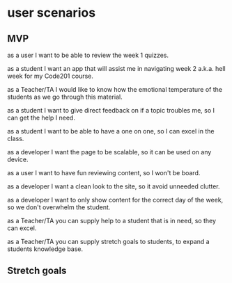 # user scenarios


## MVP





as a user I want to be able to review the week 1 quizzes.

as a student I want an app that will assist me in navigating week 2 a.k.a. hell week for my Code201 course.

as a Teacher/TA I would like to know how the emotional temperature of the students as we go through this material.

as a student I want to give direct feedback on if a topic troubles me, so I can get the help I need.

as a student I want to be able to have a one on one, so I can excel in the class.

as a developer I want the page to be scalable, so it can be used on any device.

as a user I want to have fun reviewing content, so I won't be board.

as a developer I want a clean look to the site, so it avoid unneeded clutter.

as a developer I want to only show content for the correct day of the week, so we don't overwhelm the student.

as a Teacher/TA you can supply help to a student that is in need, so they can excel.

as a Teacher/TA you can supply stretch goals to students, to expand a students knowledge base.



## Stretch goals
